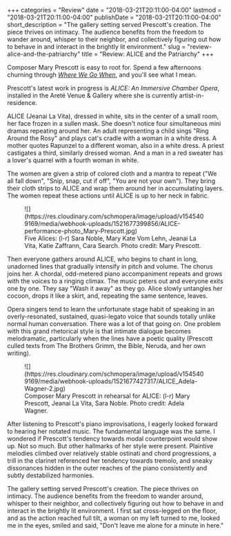 +++
categories = "Review"
date = "2018-03-21T20:11:00-04:00"
lastmod = "2018-03-21T20:11:00-04:00"
publishDate = "2018-03-21T20:11:00-04:00"
short_description = "The gallery setting served Prescott&#039;s creation. The piece thrives on intimacy. The audience benefits from the freedom to wander around, whisper to their neighbor, and collectively figuring out how to behave in and interact in the brightly lit environment."
slug = "review-alice-and-the-patriarchy"
title = "Review: ALICE and the Patriarchy"
+++

Composer Mary Prescott is easy to root for. Spend a few afternoons churning through [*Where We Go When*](http://mary-prescott.com/wherewegowhen/?offset=1314062220000), and you'll see what I mean.

Prescott's latest work in progress is *ALICE: An Immersive Chamber Opera*, installed in the Areté Venue & Gallery where she is currently artist-in-residence.

ALICE (Jeanai La Vita), dressed in white, sits in the center of a small room, her face frozen in a sullen mask. She doesn't notice four simultaneous mini dramas repeating around her. An adult representing a child sings "Ring Around the Rosy" and plays cat's cradle with a woman in a white dress. A mother quotes Rapunzel to a different woman, also in a white dress. A priest castigates a third, similarly dressed woman. And a man in a red sweater has a lover's quarrel with a fourth woman in white.

The women are given a strip of colored cloth and a mantra to repeat ("We all fall down", "Snip, snap, cut if off", "You are not your own"). They bring their cloth strips to ALICE and wrap them around her in accumulating layers. The women repeat these actions until ALICE is up to her neck in fabric.

<figure data-type="image">
![](https://res.cloudinary.com/schmopera/image/upload/v1545409169/media/webhook-uploads/1521677399856/ALICE-performance-photo_Mary-Prescott.jpg)
<figcaption>Five Alices: (l-r) Sara Noble, Mary Kate Vom Lehn, Jeanai La Vita, Katie Zaffrann, Cara Search. Photo credit: Mary Prescott.</figcaption>
</figure>

Then everyone gathers around ALICE, who begins to chant in long, unadorned lines that gradually intensify in pitch and volume. The chorus joins her. A chordal, odd-metered piano accompaniment repeats and grows with the voices to a ringing climax. The music peters out and everyone exits one by one. They say "Wash it away" as they go. Alice slowly untangles her cocoon, drops it like a skirt, and, repeating the same sentence, leaves.

Opera singers tend to learn the unfortunate stage habit of speaking in an overly-resonated, sustained, quasi-legato voice that sounds totally unlike normal human conversation. There was a lot of that going on. One problem with this grand rhetorical style is that intimate dialogue becomes melodramatic, particularly when the lines have a poetic quality (Prescott culled texts from The Brothers Grimm, the Bible, Neruda, and her own writing).

<figure data-type="image">
![](https://res.cloudinary.com/schmopera/image/upload/v1545409169/media/webhook-uploads/1521677427317/ALICE_Adela-Wagner-2.jpg)
<figcaption>Composer Mary Prescott in rehearsal for ALICE: (l-r) Mary Prescott, Jeanai La Vita, Sara Noble. Photo credit: Adela Wagner.</figcaption>
</figure>

After listening to Prescott's piano improvisations, I eagerly looked forward to hearing her notated music. The fundamental language was the same. I wondered if Prescott's tendency towards modal counterpoint would show up. Not so much. But other hallmarks of her style were present. Plaintive melodies climbed over relatively stable ostinati and chord progressions, a trill in the clarinet referenced her tendency towards tremolo, and sneaky dissonances hidden in the outer reaches of the piano consistently and subtly destabilized harmonies.

The gallery setting served Prescott's creation. The piece thrives on intimacy. The audience benefits from the freedom to wander around, whisper to their neighbor, and collectively figuring out how to behave in and interact in the brightly lit environment. I first sat cross-legged on the floor, and as the action reached full tilt, a woman on my left turned to me, looked me in the eyes, smiled and said, "Don't leave me alone for a minute in here."
